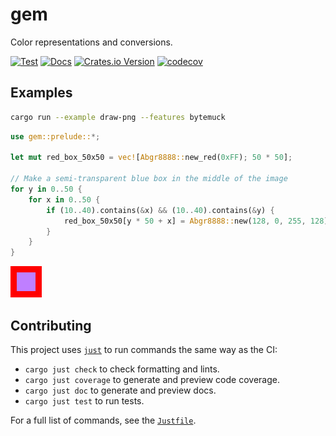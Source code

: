 # gem

Color representations and conversions.

[![Test](https://github.com/crates-lurey-io/gem/actions/workflows/test.yml/badge.svg)](https://github.com/crates-lurey-io/gem/actions/workflows/test.yml)
[![Docs](https://github.com/crates-lurey-io/gem/actions/workflows/docs.yml/badge.svg)](https://github.com/crates-lurey-io/gem/actions/workflows/docs.yml)
[![Crates.io Version](https://img.shields.io/crates/v/gem)](https://crates.io/crates/gem)
[![codecov](https://codecov.io/gh/crates-lurey-io/gem/graph/badge.svg?token=Z3VUWA3WYY)](https://codecov.io/gh/crates-lurey-io/gem)

## Examples

```sh
cargo run --example draw-png --features bytemuck
```

```rust
use gem::prelude::*;

let mut red_box_50x50 = vec![Abgr8888::new_red(0xFF); 50 * 50];

// Make a semi-transparent blue box in the middle of the image
for y in 0..50 {
    for x in 0..50 {
        if (10..40).contains(&x) && (10..40).contains(&y) {
            red_box_50x50[y * 50 + x] = Abgr8888::new(128, 0, 255, 128);
        }
    }
}
```

![Example](./examples/draw-png.png)

## Contributing

This project uses [`just`][] to run commands the same way as the CI:

- `cargo just check` to check formatting and lints.
- `cargo just coverage` to generate and preview code coverage.
- `cargo just doc` to generate and preview docs.
- `cargo just test` to run tests.

[`just`]: https://crates.io/crates/just

For a full list of commands, see the [`Justfile`](./Justfile).
